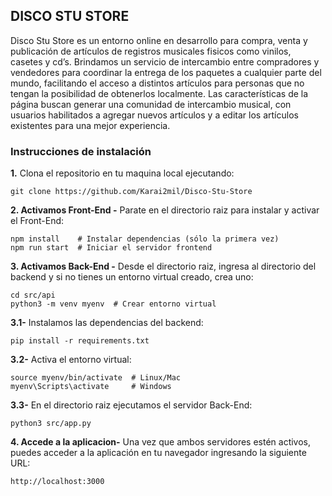 ## DISCO STU STORE

Disco Stu Store es un entorno online en desarrollo para compra, venta y publicación de artículos de registros musicales fisicos como vinilos, casetes y cd’s. Brindamos un servicio de intercambio entre compradores y vendedores para coordinar la entrega de los paquetes a cualquier parte del mundo, facilitando el acceso a distintos artículos para personas que no tengan la posibilidad de obtenerlos localmente. Las características de la página buscan generar una comunidad de intercambio musical, con usuarios habilitados a agregar nuevos artículos y a editar los artículos existentes para una mejor experiencia.

### Instrucciones de instalación
 **1.** Clona el repositorio en tu maquina local ejecutando:

    git clone https://github.com/Karai2mil/Disco-Stu-Store

**2. Activamos Front-End -** Parate en el directorio raiz para instalar y activar el Front-End:

    npm install    # Instalar dependencias (sólo la primera vez)
    npm run start  # Iniciar el servidor frontend

**3. Activamos Back-End -** Desde el directorio raiz, ingresa al directorio del backend y si no tienes un entorno virtual creado, crea uno:

    cd src/api
    python3 -m venv myenv  # Crear entorno virtual

**3.1-** Instalamos las dependencias del backend:

    pip install -r requirements.txt

**3.2-** Activa el entorno virtual:

    source myenv/bin/activate  # Linux/Mac
    myenv\Scripts\activate     # Windows

**3.3-** En el directorio raiz ejecutamos el servidor Back-End:

    python3 src/app.py

**4. Accede a la aplicacion-** Una vez que ambos servidores estén activos, puedes acceder a la aplicación en tu navegador ingresando la siguiente URL:

    http://localhost:3000



